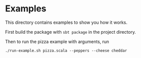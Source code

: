 # Examples

This directory contains examples to show you how it works.

First build the package with `sbt package` in the project directory.

Then to run the pizza example with arguments, run

    ./run-example.sh pizza.scala --peppers --cheese cheddar
